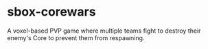 # sbox-corewars
A voxel-based PVP game where multiple teams fight to destroy their enemy's Core to prevent them from respawning.
